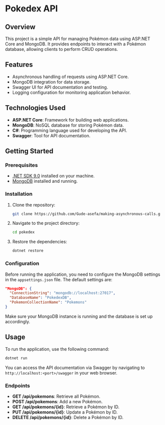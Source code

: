 # Pokedex API

## Overview
This project is a simple API for managing Pokémon data using ASP.NET Core and MongoDB. It provides endpoints to interact with a Pokémon database, allowing clients to perform CRUD operations.

## Features
- Asynchronous handling of requests using ASP.NET Core.
- MongoDB integration for data storage.
- Swagger UI for API documentation and testing.
- Logging configuration for monitoring application behavior.

## Technologies Used
- **ASP.NET Core**: Framework for building web applications.
- **MongoDB**: NoSQL database for storing Pokémon data.
- **C#**: Programming language used for developing the API.
- **Swagger**: Tool for API documentation.

## Getting Started

### Prerequisites
- [.NET SDK 9.0](https://dotnet.microsoft.com/download) installed on your machine.
- [MongoDB](https://www.mongodb.com/try/download/community) installed and running.

### Installation
1. Clone the repository:
   ```bash
   git clone https://github.com/Gude-asefa/making-asynchronous-calls.git
   ```
2. Navigate to the project directory:
   ```bash
   cd pokedex
   ```

3. Restore the dependencies:
   ```bash
   dotnet restore
   ```

### Configuration
Before running the application, you need to configure the MongoDB settings in the `appsettings.json` file. The default settings are:

```json
"MongoDB": {
  "ConnectionString": "mongodb://localhost:27017",
  "DatabaseName": "PokedexDB",
  "PokemonCollectionName": "Pokemons"
}
```

Make sure your MongoDB instance is running and the database is set up accordingly.

## Usage
To run the application, use the following command:

```bash
dotnet run
```

You can access the API documentation via Swagger by navigating to `http://localhost:<port>/swagger` in your web browser.

### Endpoints
- **GET /api/pokemons**: Retrieve all Pokémon.
- **POST /api/pokemons**: Add a new Pokémon.
- **GET /api/pokemons/{id}**: Retrieve a Pokémon by ID.
- **PUT /api/pokemons/{id}**: Update a Pokémon by ID.
- **DELETE /api/pokemons/{id}**: Delete a Pokémon by ID.

